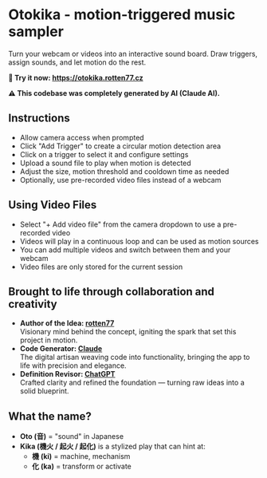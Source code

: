 # Otokika - motion-triggered music sampler

Turn your webcam or videos into an interactive sound board. Draw triggers, assign sounds, and let motion do the rest.

**🔗 Try it now: https://otokika.rotten77.cz**

**⚠️ This codebase was completely generated by AI (Claude AI).**

## Instructions

* Allow camera access when prompted
* Click "Add Trigger" to create a circular motion detection area
* Click on a trigger to select it and configure settings
* Upload a sound file to play when motion is detected
* Adjust the size, motion threshold and cooldown time as needed
* Optionally, use pre-recorded video files instead of a webcam

## Using Video Files

* Select "+ Add video file" from the camera dropdown to use a pre-recorded video
* Videos will play in a continuous loop and can be used as motion sources
* You can add multiple videos and switch between them and your webcam
* Video files are only stored for the current session

## Brought to life through collaboration and creativity

* **Author of the Idea: [rotten77](https://rotten77.cz/)**<br />Visionary mind behind the concept, igniting the spark that set this project in motion.
* **Code Generator: [Claude](https://claude.ai/new)**<br />The digital artisan weaving code into functionality, bringing the app to life with precision and elegance.
* **Definition Revisor: [ChatGPT](https://chatgpt.com/)**<br />Crafted clarity and refined the foundation — turning raw ideas into a solid blueprint.

## What the name?

* **Oto (音)** = "sound" in Japanese
* **Kika (機火 / 起火 / 起化)** is a stylized play that can hint at:
  * **機 (ki)** = machine, mechanism
  * **化 (ka)** = transform or activate
